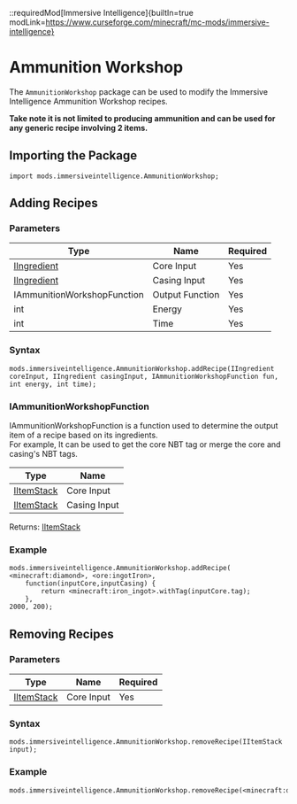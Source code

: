 ::requiredMod[Immersive Intelligence]{builtIn=true modLink=https://www.curseforge.com/minecraft/mc-mods/immersive-intelligence}

# Ammunition Workshop

The `AmmunitionWorkshop` package can be used to modify the Immersive Intelligence Ammunition Workshop recipes.

**Take note it is not limited to producing ammunition and can be used for any generic recipe involving 2 items.**

## Importing the Package

```zenscript
import mods.immersiveintelligence.AmmunitionWorkshop;
```

## Adding Recipes

### Parameters

| Type                                                | Name            | Required |
|-----------------------------------------------------|-----------------|----------|
| [IIngredient](/Vanilla/Variable_Types/IIngredient/) | Core Input      | Yes      |
| [IIngredient](/Vanilla/Variable_Types/IIngredient/) | Casing Input    | Yes      |
| IAmmunitionWorkshopFunction                         | Output Function | Yes      |
| int                                                 | Energy          | Yes      |
| int                                                 | Time            | Yes      |

### Syntax

```zenscript
mods.immersiveintelligence.AmmunitionWorkshop.addRecipe(IIngredient coreInput, IIngredient casingInput, IAmmunitionWorkshopFunction fun, int energy, int time);
```

### IAmmunitionWorkshopFunction

IAmmunitionWorkshopFunction is a function used to determine the output item of a recipe based on its ingredients.    
For example, It can be used to get the core NBT tag or merge the core and casing's NBT tags.

| Type                                     | Name         |
|------------------------------------------|--------------|
| [IItemStack](/Vanilla/Items/IItemStack/) | Core Input   |
| [IItemStack](/Vanilla/Items/IItemStack/) | Casing Input |

Returns: [IItemStack](/Vanilla/Items/IItemStack/)

### Example

```zenscript
mods.immersiveintelligence.AmmunitionWorkshop.addRecipe(
<minecraft:diamond>, <ore:ingotIron>, 
    function(inputCore,inputCasing) {
        return <minecraft:iron_ingot>.withTag(inputCore.tag);
    }, 
2000, 200);
```

## Removing Recipes

### Parameters

| Type                                     | Name       | Required  |
|------------------------------------------|------------|-----------|
| [IItemStack](/Vanilla/Items/IItemStack/) | Core Input | Yes       |

### Syntax

```zenscript
mods.immersiveintelligence.AmmunitionWorkshop.removeRecipe(IItemStack input);
```

### Example

```zenscript
mods.immersiveintelligence.AmmunitionWorkshop.removeRecipe(<minecraft:diamond>);
```